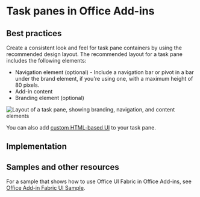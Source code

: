 # Task panes in Office Add-ins

## Best practices

Create a consistent look and feel for task pane containers by using the recommended design layout. The recommended layout for a task pane includes the following elements: 

- Navigation element (optional) - Include a navigation bar or pivot in a bar under the brand element, if you're using one, with a maximum height of 80 pixels.
- Add-in content
- Branding element (optional)

![Layout of a task pane, showing branding, navigation, and content elements](../../../images/layouts_taskpane_v0.02.png)

You can also add [custom HTML-based UI](ui-elements.md#custom-HTML-based-UI) to your task pane.

## Implementation

## Samples and other resources

For a sample that shows how to use Office UI Fabric in Office Add-ins, see [Office Add-in Fabric UI Sample](https://github.com/OfficeDev/Office-Add-in-Fabric-UI-Sample).

